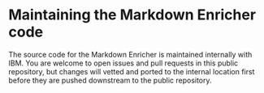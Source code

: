 <!--
# Copyright 2022, 2024 IBM Inc. All rights reserved
# SPDX-License-Identifier: Apache2.0
# Last updated: 2024-07-25
-->


# Maintaining the Markdown Enricher code


The source code for the Markdown Enricher is maintained internally with IBM. You are welcome to open issues and pull requests in this public repository, but changes will vetted and ported to the internal location first before they are pushed downstream to the public repository.



